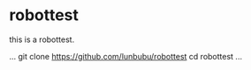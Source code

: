 # robottest
this is a robottest.

...
git clone https://github.com/lunbubu/robottest
cd robottest
...
